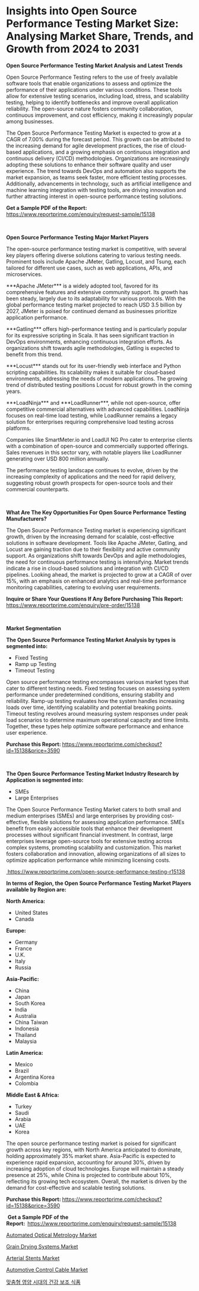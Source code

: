 <p><h1>Insights into Open Source Performance Testing Market Size: Analysing Market Share, Trends, and Growth from 2024 to 2031</h1></p><p><strong>Open Source Performance Testing Market Analysis and Latest Trends</strong></p>
<p><p>Open Source Performance Testing refers to the use of freely available software tools that enable organizations to assess and optimize the performance of their applications under various conditions. These tools allow for extensive testing scenarios, including load, stress, and scalability testing, helping to identify bottlenecks and improve overall application reliability. The open-source nature fosters community collaboration, continuous improvement, and cost efficiency, making it increasingly popular among businesses.</p><p>The Open Source Performance Testing Market is expected to grow at a CAGR of 7.00% during the forecast period. This growth can be attributed to the increasing demand for agile development practices, the rise of cloud-based applications, and a growing emphasis on continuous integration and continuous delivery (CI/CD) methodologies. Organizations are increasingly adopting these solutions to enhance their software quality and user experience. The trend towards DevOps and automation also supports the market expansion, as teams seek faster, more efficient testing processes. Additionally, advancements in technology, such as artificial intelligence and machine learning integration with testing tools, are driving innovation and further attracting interest in open-source performance testing solutions.</p></p>
<p><strong>Get a Sample PDF of the Report:&nbsp;</strong> <a href="https://www.reportprime.com/enquiry/request-sample/15138">https://www.reportprime.com/enquiry/request-sample/15138</a></p>
<p>&nbsp;</p>
<p><strong>Open Source Performance Testing Major Market Players</strong></p>
<p><p>The open-source performance testing market is competitive, with several key players offering diverse solutions catering to various testing needs. Prominent tools include Apache JMeter, Gatling, Locust, and Tsung, each tailored for different use cases, such as web applications, APIs, and microservices.</p><p>***Apache JMeter*** is a widely adopted tool, favored for its comprehensive features and extensive community support. Its growth has been steady, largely due to its adaptability for various protocols. With the global performance testing market projected to reach USD 3.5 billion by 2027, JMeter is poised for continued demand as businesses prioritize application performance.</p><p>***Gatling*** offers high-performance testing and is particularly popular for its expressive scripting in Scala. It has seen significant traction in DevOps environments, enhancing continuous integration efforts. As organizations shift towards agile methodologies, Gatling is expected to benefit from this trend.</p><p>***Locust*** stands out for its user-friendly web interface and Python scripting capabilities. Its scalability makes it suitable for cloud-based environments, addressing the needs of modern applications. The growing trend of distributed testing positions Locust for robust growth in the coming years.</p><p>***LoadNinja*** and ***LoadRunner***, while not open-source, offer competitive commercial alternatives with advanced capabilities. LoadNinja focuses on real-time load testing, while LoadRunner remains a legacy solution for enterprises requiring comprehensive load testing across platforms.</p><p>Companies like SmartMeter.io and LoadUI NG Pro cater to enterprise clients with a combination of open-source and commercially supported offerings. Sales revenues in this sector vary, with notable players like LoadRunner generating over USD 800 million annually.</p><p>The performance testing landscape continues to evolve, driven by the increasing complexity of applications and the need for rapid delivery, suggesting robust growth prospects for open-source tools and their commercial counterparts.</p></p>
<p>&nbsp;</p>
<p><strong>What Are The Key Opportunities For Open Source Performance Testing Manufacturers?</strong></p>
<p><p>The Open Source Performance Testing market is experiencing significant growth, driven by the increasing demand for scalable, cost-effective solutions in software development. Tools like Apache JMeter, Gatling, and Locust are gaining traction due to their flexibility and active community support. As organizations shift towards DevOps and agile methodologies, the need for continuous performance testing is intensifying. Market trends indicate a rise in cloud-based solutions and integration with CI/CD pipelines. Looking ahead, the market is projected to grow at a CAGR of over 15%, with an emphasis on enhanced analytics and real-time performance monitoring capabilities, catering to evolving user requirements.</p></p>
<p><strong>Inquire or Share Your Questions If Any Before Purchasing This Report:</strong> <a href="https://www.reportprime.com/enquiry/pre-order/15138">https://www.reportprime.com/enquiry/pre-order/15138</a></p>
<p>&nbsp;</p>
<p><strong>Market Segmentation</strong></p>
<p><strong>The Open Source Performance Testing Market Analysis by types is segmented into:</strong></p>
<p><ul><li>Fixed Testing</li><li>Ramp up Testing</li><li>Timeout Testing</li></ul></p>
<p><p>Open source performance testing encompasses various market types that cater to different testing needs. Fixed testing focuses on assessing system performance under predetermined conditions, ensuring stability and reliability. Ramp-up testing evaluates how the system handles increasing loads over time, identifying scalability and potential breaking points. Timeout testing revolves around measuring system responses under peak load scenarios to determine maximum operational capacity and time limits. Together, these types help optimize software performance and enhance user experience.</p></p>
<p><strong>Purchase this Report:&nbsp;</strong><a href="https://www.reportprime.com/checkout?id=15138&price=3590">https://www.reportprime.com/checkout?id=15138&price=3590</a></p>
<p>&nbsp;</p>
<p><strong>The Open Source Performance Testing Market Industry Research by Application is segmented into:</strong></p>
<p><ul><li>SMEs</li><li>Large Enterprises</li></ul></p>
<p><p>The Open Source Performance Testing Market caters to both small and medium enterprises (SMEs) and large enterprises by providing cost-effective, flexible solutions for assessing application performance. SMEs benefit from easily accessible tools that enhance their development processes without significant financial investment. In contrast, large enterprises leverage open-source tools for extensive testing across complex systems, promoting scalability and customization. This market fosters collaboration and innovation, allowing organizations of all sizes to optimize application performance while minimizing licensing costs.</p></p>
<p><a href="https://www.reportprime.com/open-source-performance-testing-r15138">&nbsp;https://www.reportprime.com/open-source-performance-testing-r15138</a></p>
<p><strong>In terms of Region, the Open Source Performance Testing Market Players available by Region are:</strong></p>
<p>
    <p> <strong> North America: </strong>
        <ul>
            <li>United States</li>
            <li>Canada</li>
        </ul>
        </p> 
    <p> <strong> Europe: </strong>
        <ul>
            <li>Germany</li>
            <li>France</li>
            <li>U.K.</li>
            <li>Italy</li>
            <li>Russia</li>
        </ul>
        </p> 
    <p> <strong> Asia-Pacific: </strong>
        <ul>
            <li>China</li>
            <li>Japan</li>
            <li>South Korea</li>
            <li>India</li>
            <li>Australia</li>
            <li>China Taiwan</li>
            <li>Indonesia</li>
            <li>Thailand</li>
            <li>Malaysia</li>
        </ul>
        </p> 
    <p> <strong> Latin America: </strong>
        <ul>
            <li>Mexico</li>
            <li>Brazil</li>
            <li>Argentina Korea</li>
            <li>Colombia</li>
        </ul>
        </p> 
    <p> <strong> Middle East & Africa: </strong>
        <ul>
            <li>Turkey</li>
            <li>Saudi</li>
            <li>Arabia</li>
            <li>UAE</li>
            <li>Korea</li>
        </ul>
    </p>
    </p>
<p><p>The open source performance testing market is poised for significant growth across key regions, with North America anticipated to dominate, holding approximately 35% market share. Asia-Pacific is expected to experience rapid expansion, accounting for around 30%, driven by increasing adoption of cloud technologies. Europe will maintain a steady presence at 25%, while China is projected to contribute about 10%, reflecting its growing tech ecosystem. Overall, the market is driven by the demand for cost-effective and scalable testing solutions.</p></p>
<p><strong>Purchase this Report: </strong><a href="https://www.reportprime.com/checkout?id=15138&price=3590">https://www.reportprime.com/checkout?id=15138&price=3590</a></p>
<p>&nbsp;<strong>Get a Sample PDF of the Report:&nbsp;&nbsp;</strong><a href="https://www.reportprime.com/enquiry/request-sample/15138">https://www.reportprime.com/enquiry/request-sample/15138</a></p>
<p><strong></strong></p>
<p><p><a href="https://www.linkedin.com/pulse/future-trajectory-automated-optical-metrology-market-j1y0c?trackingId=m%2FDpignXSmixdsgudQ%2F5AQ%3D%3D">Automated Optical Metrology Market</a></p><p><a href="https://issuu.com/reportprime-2/docs/grain-drying-systems-market-size-20_0adbe45d2542d6">Grain Drying Systems Market</a></p><p><a href="https://www.linkedin.com/pulse/global-arterial-stents-market-opportunities-challenges2024-dhame?trackingId=ZU8z4BR7S%2BGv0LhUVK5AQg%3D%3D">Arterial Stents Market</a></p><p><a href="https://medium.com/@edwardtuker25/the-automotive-control-cable-market-is-experiencing-higher-than-anticipated-demand-compared-to-bbe4b5ee0656">Automotive Control Cable Market</a></p><p><a href="https://medium.com/@avaoneill70/dietary-supplements-in-an-age-of-personalized-nutrition-market-%EC%9D%98-%EA%B8%80%EB%A1%9C%EB%B2%8C-%EC%8B%9C%EC%9E%A5-%EA%B0%9C%EC%9A%94%EB%8A%94-%EC%A0%84-%EC%84%B8%EA%B3%84-%EB%B0%8F-%EC%A3%BC%EC%9A%94-%EC%8B%9C%EC%9E%A5%EC%9D%98-%EC%82%B0%EC%97%85%EC%97%90-%EC%98%81%ED%96%A5%EC%9D%84-ce1462f8812f">맞춤형 영양 시대의 건강 보조 식품</a></p></p>